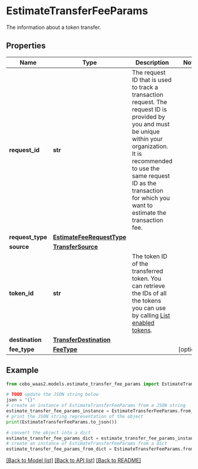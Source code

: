 # EstimateTransferFeeParams

The information about a token transfer.

## Properties

Name | Type | Description | Notes
------------ | ------------- | ------------- | -------------
**request_id** | **str** | The request ID that is used to track a transaction request. The request ID is provided by you and must be unique within your organization. It is recommended to use the same request ID as the transaction for which you want to estimate the transaction fee. | 
**request_type** | [**EstimateFeeRequestType**](EstimateFeeRequestType.md) |  | 
**source** | [**TransferSource**](TransferSource.md) |  | 
**token_id** | **str** | The token ID of the transferred token. You can retrieve the IDs of all the tokens you can use by calling [List enabled tokens](/v2/api-references/wallets/list-enabled-tokens). | 
**destination** | [**TransferDestination**](TransferDestination.md) |  | 
**fee_type** | [**FeeType**](FeeType.md) |  | [optional] 

## Example

```python
from cobo_waas2.models.estimate_transfer_fee_params import EstimateTransferFeeParams

# TODO update the JSON string below
json = "{}"
# create an instance of EstimateTransferFeeParams from a JSON string
estimate_transfer_fee_params_instance = EstimateTransferFeeParams.from_json(json)
# print the JSON string representation of the object
print(EstimateTransferFeeParams.to_json())

# convert the object into a dict
estimate_transfer_fee_params_dict = estimate_transfer_fee_params_instance.to_dict()
# create an instance of EstimateTransferFeeParams from a dict
estimate_transfer_fee_params_from_dict = EstimateTransferFeeParams.from_dict(estimate_transfer_fee_params_dict)
```
[[Back to Model list]](../README.md#documentation-for-models) [[Back to API list]](../README.md#documentation-for-api-endpoints) [[Back to README]](../README.md)


